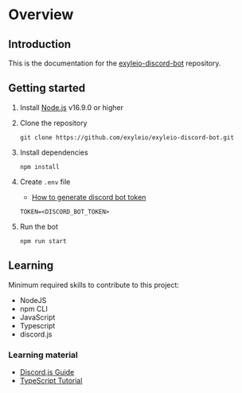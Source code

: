 # Overview

## Introduction

This is the documentation for the
[exyleio-discord-bot](https://github.com/exyleio/exyleio-discord-bot)
repository.

## Getting started

1. Install [Node.js](https://nodejs.org) v16.9.0 or higher
2. Clone the repository
   ```
   git clone https://github.com/exyleio/exyleio-discord-bot.git
   ```
3. Install dependencies
   ```
   npm install
   ```
4. Create `.env` file

   - [How to generate discord bot token](https://discordjs.guide/preparations/setting-up-a-bot-application.html)

   ```dosini
   TOKEN=<DISCORD_BOT_TOKEN>
   ```

5. Run the bot
   ```
   npm run start
   ```

## Learning

Minimum required skills to contribute to this project:

- NodeJS
- npm CLI
- JavaScript
- Typescript
- discord.js

### Learning material

- [Discord.js Guide](https://discordjs.guide)
- [TypeScript Tutorial](https://www.typescripttutorial.net)
